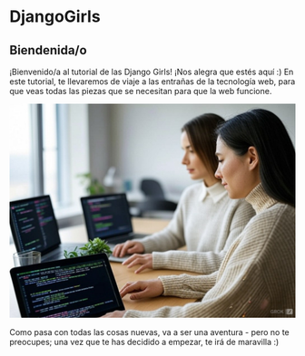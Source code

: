 # DjangoGirls

## Biendenida/o

¡Bienvenido/a al tutorial de las Django Girls! ¡Nos alegra que estés aquí :) En este tutorial, te llevaremos de viaje a las entrañas de la tecnología web, para que veas todas las piezas que se necesitan para que la web funcione.


![Partes de Codespace](1.%20Instalación/1.%20Instalación/media/index.jpeg)

Como pasa con todas las cosas nuevas, va a ser una aventura - pero no te preocupes; una vez que te has decidido a empezar, te irá de maravilla :)